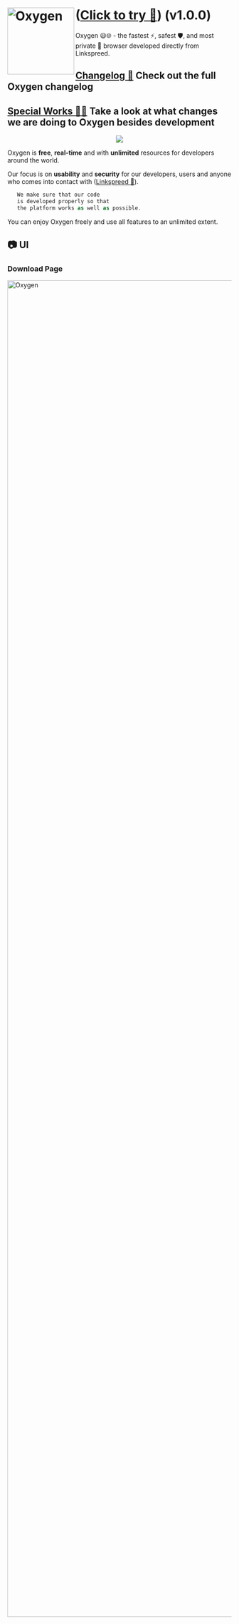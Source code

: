 # <img align="left" alt="Oxygen" width="150px" src="https://github.com/linkspreed/Oxygen/assets/102324985/6359f019-a8be-4d5a-af3f-b1dd7e976f2b" draggable="false" /> ([Click to try 🚀](https://oxygen.linkspreed.com/)) (v1.0.0)

Oxygen 😃🌐 - the fastest ⚡, safest 🛡️, and most private 💼 browser developed directly from Linkspreed.

## **[Changelog 💙](https://github.com/linkspreed/Oxygen/blob/main/changelog.md)** **Check out the full Oxygen changelog**
## **[Special Works 👨‍💻](https://github.com/linkspreed/Oxygen/blob/main/Special_Works.md)** **Take a look at what changes we are doing to Oxygen besides development**


<div align="center">
	<img src="https://cdn.jsdelivr.net/gh/holic-x/holic-x/assets/github-contribution-grid-snake.svg" />
</div>

Oxygen is **free**, **real-time** and with **unlimited** resources 
for developers around the world.

Our focus is on **usability** and **security** 
for our developers, users and anyone who comes into contact with ([Linkspreed 🚀](https://www.linkspreed.com/)).

 ```php
    We make sure that our code 
    is developed properly so that 
    the platform works as well as possible.
```
 You can enjoy Oxygen freely and use all features to an unlimited extent.

## 📷 UI


### Download Page
<img align="center" alt="Oxygen" width="3000px" src="https://github.com/linkspreed/Oxygen/assets/102324985/57d7b530-93b7-46d5-bd43-ecd6fa7a7147" draggable="false" />
